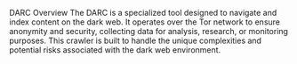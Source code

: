 DARC
Overview
The DARC is a specialized tool designed to navigate and index content on the dark web. It operates over the Tor network to ensure anonymity and security, collecting data for analysis, research, or monitoring purposes. This crawler is built to handle the unique complexities and potential risks associated with the dark web environment.
